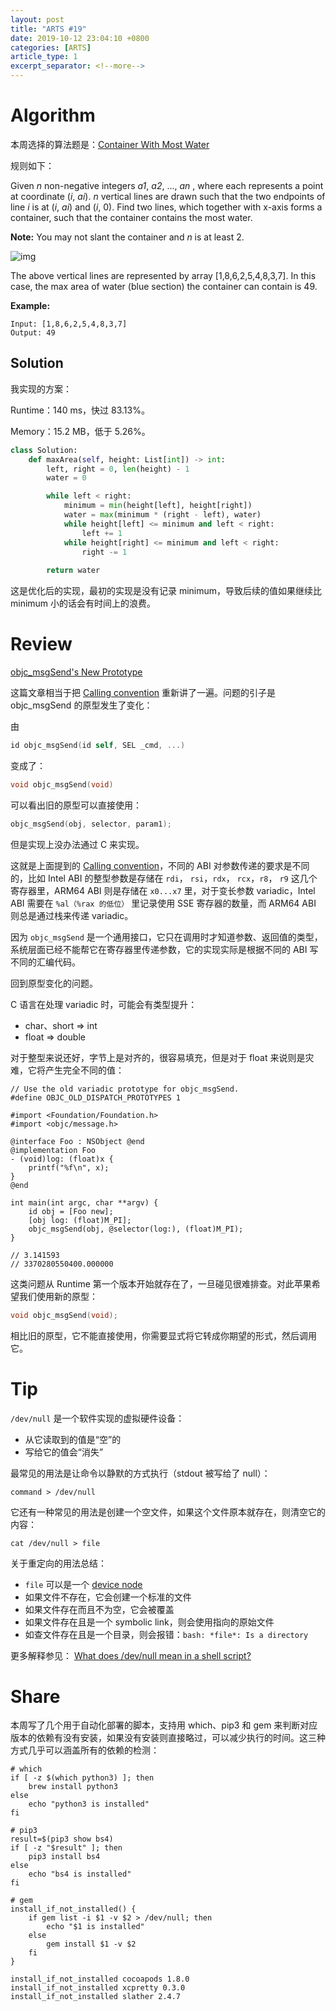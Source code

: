 ```yaml
---
layout: post
title: "ARTS #19"
date: 2019-10-12 23:04:10 +0800
categories: [ARTS]
article_type: 1
excerpt_separator: <!--more-->
---
```



# Algorithm

本周选择的算法题是：[Container With Most Water](<https://leetcode.com/problems/container-with-most-water/>)

<!--more-->

规则如下：

Given *n* non-negative integers *a1*, *a2*, ..., *an* , where each represents a point at coordinate (*i*, *ai*). *n* vertical lines are drawn such that the two endpoints of line *i* is at (*i*, *ai*) and (*i*, 0). Find two lines, which together with x-axis forms a container, such that the container contains the most water.

**Note:** You may not slant the container and *n* is at least 2.

 

![img](https://s3-lc-upload.s3.amazonaws.com/uploads/2018/07/17/question_11.jpg)

The above vertical lines are represented by array [1,8,6,2,5,4,8,3,7]. In this case, the max area of water (blue section) the container can contain is 49.

 

**Example:**

```
Input: [1,8,6,2,5,4,8,3,7]
Output: 49
```

## Solution

我实现的方案：

Runtime：140 ms，快过 83.13%。

Memory：15.2 MB，低于 5.26%。

```python
class Solution:
    def maxArea(self, height: List[int]) -> int:
        left, right = 0, len(height) - 1
        water = 0

        while left < right:
            minimum = min(height[left], height[right])
            water = max(minimum * (right - left), water)
            while height[left] <= minimum and left < right:
                left += 1
            while height[right] <= minimum and left < right:
                right -= 1
                
        return water
```

这是优化后的实现，最初的实现是没有记录 minimum，导致后续的值如果继续比 minimum 小的话会有时间上的浪费。


# Review

[objc_msgSend's New Prototype](https://www.mikeash.com/pyblog/objc_msgsends-new-prototype.html?utm_campaign=iOS%2BDev%2BWeekly&utm_medium=web&utm_source=iOS%2BDev%2BWeekly%2BIssue%2B425)

这篇文章相当于把 [Calling convention](https://en.wikipedia.org/wiki/Calling_convention) 重新讲了一遍。问题的引子是 objc_msgSend 的原型发生了变化：

由

```objective-c
id objc_msgSend(id self, SEL _cmd, ...)
```

变成了：

```objective-c
void objc_msgSend(void)
```

可以看出旧的原型可以直接使用：

```objective-c
objc_msgSend(obj, selector, param1);
```

但是实现上没办法通过 C 来实现。

这就是上面提到的 [Calling convention](https://en.wikipedia.org/wiki/Calling_convention)，不同的 ABI 对参数传递的要求是不同的，比如 Intel ABI 的整型参数是存储在 `rdi`， `rsi`，`rdx`， `rcx`，`r8`， `r9` 这几个寄存器里，ARM64 ABI 则是存储在 `x0...x7` 里，对于变长参数 variadic，Intel ABI 需要在 `%al（%rax 的低位）` 里记录使用 SSE 寄存器的数量，而 ARM64 ABI 则总是通过栈来传递 variadic。

因为 `objc_msgSend` 是一个通用接口，它只在调用时才知道参数、返回值的类型，系统层面已经不能帮它在寄存器里传递参数，它的实现实际是根据不同的 ABI 写不同的汇编代码。

回到原型变化的问题。

C 语言在处理 variadic 时，可能会有类型提升：

- char、short => int
- float => double

对于整型来说还好，字节上是对齐的，很容易填充，但是对于 float 来说则是灾难，它将产生完全不同的值：

```
// Use the old variadic prototype for objc_msgSend.
#define OBJC_OLD_DISPATCH_PROTOTYPES 1

#import <Foundation/Foundation.h>
#import <objc/message.h>

@interface Foo : NSObject @end
@implementation Foo
- (void)log: (float)x {
    printf("%f\n", x);
}
@end

int main(int argc, char **argv) {
    id obj = [Foo new];
    [obj log: (float)M_PI];
    objc_msgSend(obj, @selector(log:), (float)M_PI);
}

// 3.141593
// 3370280550400.000000
```

这类问题从 Runtime 第一个版本开始就存在了，一旦碰见很难排查。对此苹果希望我们使用新的原型：

```objective-c
void objc_msgSend(void);
```

相比旧的原型，它不能直接使用，你需要显式将它转成你期望的形式，然后调用它。

# Tip

`/dev/null` 是一个软件实现的虚拟硬件设备：

- 从它读取到的值是“空”的
- 写给它的值会“消失”

最常见的用法是让命令以静默的方式执行（stdout 被写给了 null）：

```shell
command > /dev/null
```

它还有一种常见的用法是创建一个空文件，如果这个文件原本就存在，则清空它的内容：

```shell
cat /dev/null > file
```

关于重定向的用法总结：

- `file` 可以是一个 [device node](https://en.wikipedia.org/wiki/Device_file)
- 如果文件不存在，它会创建一个标准的文件
- 如果文件存在而且不为空，它会被覆盖
- 如果文件存在且是一个 symbolic link，则会使用指向的原始文件
- 如查文件存在且是一个目录，则会报错：`bash: *file*: Is a directory`

更多解释参见： [What does /dev/null mean in a shell script? ](https://askubuntu.com/questions/514748/what-does-dev-null-mean-in-a-shell-script)

# Share

本周写了几个用于自动化部署的脚本，支持用 which、pip3 和 gem 来判断对应版本的依赖有没有安装，如果没有安装则直接略过，可以减少执行的时间。这三种方式几乎可以涵盖所有的依赖的检测：

```shell
# which
if [ -z $(which python3) ]; then
    brew install python3
else
    echo "python3 is installed"
fi

# pip3
result=$(pip3 show bs4)
if [ -z "$result" ]; then
    pip3 install bs4
else
    echo "bs4 is installed"
fi

# gem
install_if_not_installed() {
    if gem list -i $1 -v $2 > /dev/null; then
        echo "$1 is installed"
    else
        gem install $1 -v $2
    fi
}

install_if_not_installed cocoapods 1.8.0
install_if_not_installed xcpretty 0.3.0
install_if_not_installed slather 2.4.7
```

